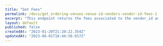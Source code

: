 ```yaml
---
title: "Get Fees"
permalink: /docs/get_ordering-venues-venue-id-vendors-vendor-id-fees-1
excerpt: "This endpoint returns the fees associated to the vendor_id and venue_id"
layout: default
published: false
createdAt: "2023-01-20T21:20:22.354Z"
updatedAt: "2023-06-01T18:44:50.657Z"
---
```

